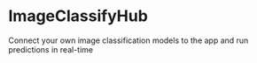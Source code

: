 # ImageClassifyHub
Connect your own image classification models to the app and run predictions in real-time
